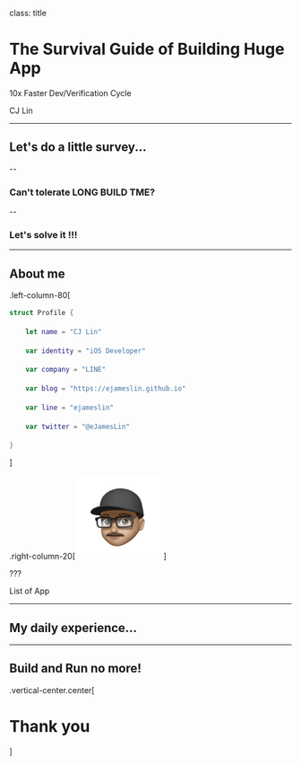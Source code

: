class: title

# The Survival Guide of Building Huge App

10x Faster Dev/Verification Cycle

CJ Lin

---

## Let's do a little survey...
--

### Can't tolerate LONG BUILD TME?
--

### Let's solve it !!!

---

## About me

.left-column-80[
```swift
struct Profile {

    let name = "CJ Lin"

    var identity = "iOS Developer"

    var company = "LINE"

    var blog = "https://ejameslin.github.io"

    var line = "ejameslin"

    var twitter = "@eJamesLin"

}
```
]

.right-column-20[
<img src="assets/images/cj.png" width="150"/>
]

???

List of App

---

## My daily experience...

---

## Build and Run no more!

.vertical-center.center[
# Thank you
]